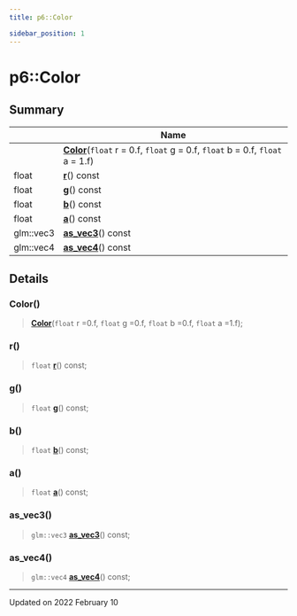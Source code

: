 ```yaml
---
title: p6::Color

sidebar_position: 1
---
```


# p6::Color







## Summary

|                | Name           |
| -------------- | -------------- |
| | **[Color](/reference/Types/color#color)**(`float` r = 0.f, `float` g = 0.f, `float` b = 0.f, `float` a = 1.f) |
| float | **[r](/reference/Types/color#r)**() const |
| float | **[g](/reference/Types/color#g)**() const |
| float | **[b](/reference/Types/color#b)**() const |
| float | **[a](/reference/Types/color#a)**() const |
| glm::vec3 | **[as_vec3](/reference/Types/color#as_vec3)**() const |
| glm::vec4 | **[as_vec4](/reference/Types/color#as_vec4)**() const |
## Details


### Color()

> **[Color](/reference/Types/color#color)**(`float` r =0.f, `float` g =0.f, `float` b =0.f, `float` a =1.f);



### r()

> `float` **[r](/reference/Types/color#r)**() const;



### g()

> `float` **[g](/reference/Types/color#g)**() const;



### b()

> `float` **[b](/reference/Types/color#b)**() const;



### a()

> `float` **[a](/reference/Types/color#a)**() const;



### as_vec3()

> `glm::vec3` **[as_vec3](/reference/Types/color#as_vec3)**() const;



### as_vec4()

> `glm::vec4` **[as_vec4](/reference/Types/color#as_vec4)**() const;



-------------------------------

Updated on 2022 February 10